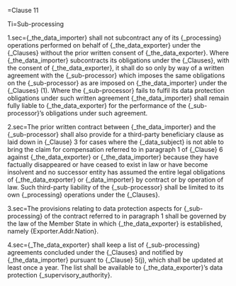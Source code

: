 =Clause 11

Ti=Sub-processing

1.sec={_the_data_importer} shall not subcontract any of its {_processing} operations performed on behalf of {_the_data_exporter} under the {_Clauses} without the prior written consent of {_the_data_exporter}. Where {_the_data_importer} subcontracts its obligations under the {_Clauses}, with the consent of {_the_data_exporter}, it shall do so only by way of a written agreement with the {_sub-processor} which imposes the same obligations on the {_sub-processor} as are imposed on {_the_data_importer} under the {_Clauses} (1). Where the {_sub-processor} fails to fulfil its data protection obligations under such written agreement {_the_data_importer} shall remain fully liable to {_the_data_exporter} for the performance of the {_sub-processor}’s obligations under such agreement.

2.sec=The prior written contract between {_the_data_importer} and the {_sub-processor} shall also provide for a third-party beneficiary clause as laid down in {_Clause} 3 for cases where the {_data_subject} is not able to bring the claim for compensation referred to in paragraph 1 of {_Clause} 6 against {_the_data_exporter} or {_the_data_importer} because they have factually disappeared or have ceased to exist in law or have become insolvent and no successor entity has assumed the entire legal obligations of {_the_data_exporter} or {_data_importer} by contract or by operation of law. Such third-party liability of the {_sub-processor} shall be limited to its own {_processing} operations under the {_Clauses}.

3.sec=The provisions relating to data protection aspects for {_sub-processing} of the contract referred to in paragraph 1 shall be governed by the law of the Member State in which {_the_data_exporter} is established, namely {Exporter.Addr.Nation}.

4.sec={_The_data_exporter} shall keep a list of {_sub-processing} agreements concluded under the {_Clauses} and notified by {_the_data_importer} pursuant to {_Clause} 5(j), which shall be updated at least once a year. The list shall be available to {_the_data_exporter}’s data protection {_supervisory_authority}.

